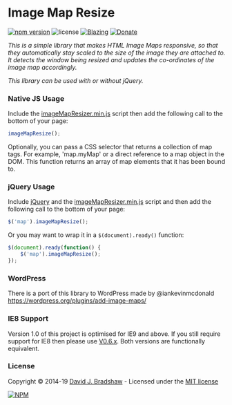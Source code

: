 # Image Map Resize
[![npm version](https://badge.fury.io/js/image-map-resizer.svg)](http://badge.fury.io/js/image-map-resizer)
![license](http://img.shields.io/badge/license-MIT-brightgreen.svg?style=flat) 
[![Blazing](https://img.shields.io/badge/speed-blazing%20%F0%9F%94%A5-brightgreen.svg?style=flat)](https://twitter.com/acdlite/status/974390255393505280)
[![Donate](https://img.shields.io/badge/Donate-PayPal-blue.svg)](https://www.paypal.me/davidjbradshaw)

*This is a simple library that makes HTML Image Maps responsive, so that they automatically stay scaled to the size of the image they are attached to. It detects the window being resized and updates the co-ordinates of the image map accordingly.*

*This library can be used with or without jQuery.*

### Native JS Usage

Include the [imageMapResizer.min.js](https://raw.github.com/davidjbradshaw/imagemap-resizer/master/js/imageMapResizer.min.js) script then add the following call to the bottom of your page:

```js
imageMapResize();
```

Optionally, you can pass a CSS selector that returns a collection of map tags. For example, 'map.myMap' or a direct reference to a map object in the DOM. This function returns an array of map elements that it has been bound to.


### jQuery Usage

Include [jQuery](http://jquery.com) and the [imageMapResizer.min.js](https://raw.github.com/davidjbradshaw/imagemap-resizer/master/js/imageMapResizer.min.js) script and then add the following call to the bottom of your page:

```js
$('map').imageMapResize();
```

Or you may want to wrap it in a `$(document).ready()` function:

```js
$(document).ready(function() {
    $('map').imageMapResize();
});
```

### WordPress
There is a port of this library to WordPress made by @iankevinmcdonald
https://wordpress.org/plugins/add-image-maps/

### IE8 Support

Version 1.0 of this project is optimised for IE9 and above. If you still require support for IE8 then please use [V0.6.x](https://github.com/davidjbradshaw/image-map-resizer/tree/v0.6.x). Both versions are functionally equivalent.

### License
Copyright &copy; 2014-19 [David J. Bradshaw](https://github.com/davidjbradshaw) - Licensed under the [MIT license](http://opensource.org/licenses/MIT)

[![NPM](https://nodei.co/npm/image-map-resizer.png)](https://nodei.co/npm/image-map-resizer/)
